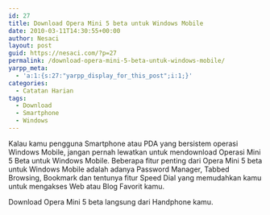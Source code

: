 ```yaml
---
id: 27
title: Download Opera Mini 5 beta untuk Windows Mobile
date: 2010-03-11T14:30:55+00:00
author: Nesaci
layout: post
guid: https://nesaci.com/?p=27
permalink: /download-opera-mini-5-beta-untuk-windows-mobile/
yarpp_meta:
  - 'a:1:{s:27:"yarpp_display_for_this_post";i:1;}'
categories:
  - Catatan Harian
tags:
  - Download
  - Smartphone
  - Windows
---
```

Kalau kamu pengguna Smartphone atau PDA yang bersistem operasi Windows Mobile, jangan pernah lewatkan untuk mendownload Operasi Mini 5 Beta untuk Windows Mobile. Beberapa fitur penting dari Opera Mini 5 beta untuk Windows Mobile adalah adanya Password Manager, Tabbed Browsing, Bookmark dan tentunya fitur Speed Dial yang memudahkan kamu untuk mengakses Web atau Blog Favorit kamu.

Download Opera Mini 5 beta langsung dari Handphone kamu.